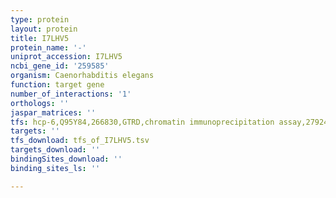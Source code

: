 ```yaml
---
type: protein
layout: protein
title: I7LHV5
protein_name: '-'
uniprot_accession: I7LHV5
ncbi_gene_id: '259585'
organism: Caenorhabditis elegans
function: target gene
number_of_interactions: '1'
orthologs: ''
jaspar_matrices: ''
tfs: hcp-6,Q95Y84,266830,GTRD,chromatin immunoprecipitation assay,27924024%5Buid%5D,No
targets: ''
tfs_download: tfs_of_I7LHV5.tsv
targets_download: ''
bindingSites_download: ''
binding_sites_ls: ''

---
```

